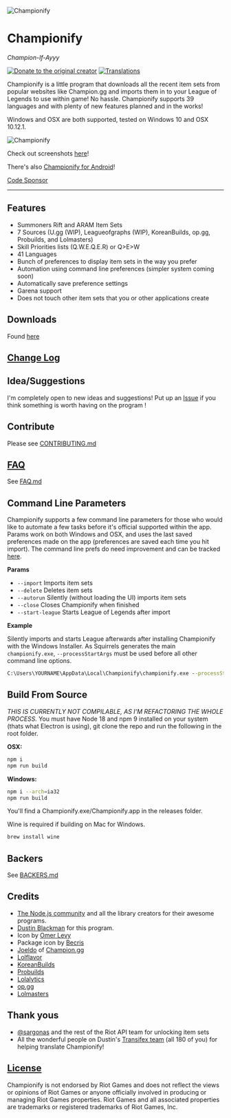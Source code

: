 ![Championify](resources/github_banner.jpg)

# Championify

_Champion-If-Ayyy_

[![Donate to the original creator](https://img.shields.io/badge/Donate-Patreon-5cb85c.svg)](https://patreon.com/dustinblackman)
[![Translations](https://img.shields.io/badge/Translations-Transifex-135d91.svg)](https://www.transifex.com/dustinblackman/championify)

Championify is a little program that downloads all the recent item sets from popular websites like Champion.gg and imports them in to your League of Legends to use within game! No hassle. Championify supports 39 languages and with plenty of new features planned and in the works!

Windows and OSX are both supported, tested on Windows 10 and OSX 10.12.1.

![Championify](resources/screenshots/readme_screenshot.png)

Check out screenshots [here](https://imgur.com/a/vgS3I)!

There's also [Championify for Android](https://github.com/OmerValentine/Championify-Android)!

[Code Sponsor](https://app.codesponsor.io/link/owV5qUw9JoSRvTBFtixp6Xui/dustinblackman/Championify)

---

## Features

- Summoners Rift and ARAM Item Sets
- 7 Sources (U.gg (WIP), Leagueofgraphs (WIP), KoreanBuilds, op.gg, Probuilds, and Lolmasters)
- Skill Priorities lists (Q.W.E.Q.E.R) or Q>E>W
- 41 Languages
- Bunch of preferences to display item sets in the way you prefer
- Automation using command line preferences (simpler system coming soon)
- Automatically save preference settings
- Garena support
- Does not touch other item sets that you or other applications create

## Downloads

Found [here](https://github.com/dustinblackman/Championify/releases/latest)

## [Change Log](CHANGELOG.md)

## Idea/Suggestions

I'm completely open to new ideas and suggestions! Put up an [Issue](https://github.com/BellezaEmporium/Championify/issues) if you think something is worth having on the program !

## Contribute

Please see [CONTRIBUTING.md](./.github/CONTRIBUTING.md)

## [FAQ](FAQ.md)

See [FAQ.md](FAQ.md)

## Command Line Parameters

Championify supports a few command line parameters for those who would like to automate a few tasks before it's official supported within the app. Params work on both Windows and OSX, and uses the last saved preferences made on the app (preferences are saved each time you hit import). The command line prefs do need improvement and can be tracked [here](https://github.com/dustinblackman/Championify/issues/165).

__Params__

- `--import` Imports item sets
- `--delete` Deletes item sets
- `--autorun` Silently (without loading the UI) imports item sets
- `--close` Closes Championify when finished
- `--start-league` Starts League of Legends after import

__Example__

Silently imports and starts League afterwards after installing Championify with the Windows Installer. As Squirrels
generates the main `championify.exe`, `--processStartArgs` must be used before all other command line options.

```cmd
C:\Users\YOURNAME\AppData\Local\Championify\championify.exe --processStartArgs --autorun --start-league
```

## Build From Source

_THIS IS CURRENTLY NOT COMPILABLE, AS I'M REFACTORING THE WHOLE PROCESS._
You must have Node 18 and npm 9 installed on your system (thats what Electron is using), git clone the repo and run the following in the root folder.

__OSX:__

```bash
npm i
npm run build
```

__Windows:__

```bash
npm i --arch=ia32
npm run build
```

You'll find a Championify.exe/Championify.app in the releases folder.

Wine is required if building on Mac for Windows.

```bash
brew install wine
```

## Backers

See [BACKERS.md](BACKERS.md)

## Credits

- [The Node.js community](https://nodejs.org/) and all the library creators for their awesome programs.
- [Dustin Blackman](https://github.com/DustinBlackman) for this program.
- Icon by [Omer Levy](http://github.com/OmerValentine)
- Package icon by [Becris](http://www.flaticon.com/free-icon/new-product_166913#term=new&page=2&position=96)
- [Joeldo](https://www.reddit.com/user/joeldo) of [Champion.gg](http://champion.gg)
- [Lolflavor](http://www.lolflavor.com/)
- [KoreanBuilds](http://koreanbuilds.net)
- [Probuilds](http://probuilds.net)
- [Lolalytics](http://lolalytics.com)
- [op.gg](http://op.gg)
- [Lolmasters](http://lolmasters.net/)

## Thank yous

- [@sargonas](https://github.com/sargonas) and the rest of the Riot API team for unlocking item sets
- All the wonderful people on Dustin's [Transifex team](https://www.transifex.com/dustinblackman/championify/) (all 180 of you) for helping translate Championify!

## [License](LICENSE)

Championify is not endorsed by Riot Games and does not reflect the views or opinions of Riot Games or anyone officially involved in producing or managing Riot Games properties. Riot Games and all associated properties are trademarks or registered trademarks of Riot Games, Inc.
